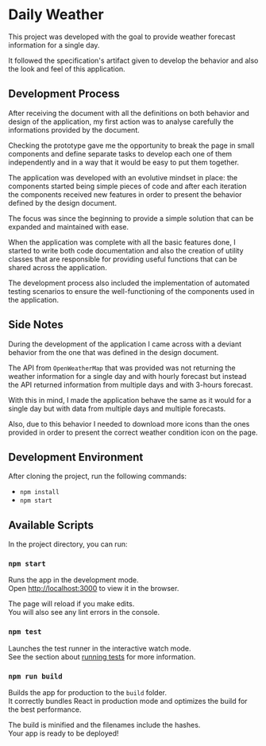 # Daily Weather

This project was developed with the goal to provide weather forecast information for a single day.

It followed the specification's artifact given to develop the behavior and also the look and feel of this application.

## Development Process

After receiving the document with all the definitions on both behavior and design of the application, my first action was to analyse carefully the informations provided by the document.

Checking the prototype gave me the opportunity to break the page in small components and define separate tasks to develop each one of them independently and in a way that it would be easy to put them together.

The application was developed with an evolutive mindset in place: the components started being simple pieces of code and after each iteration the components received new features in order to present the behavior defined by the design document.

The focus was since the beginning to provide a simple solution that can be expanded and maintained with ease.

When the application was complete with all the basic features done, I started to write both code documentation and also the creation of utility classes that are responsible for providing useful functions that can be shared across the application.

The development process also included the implementation of automated testing scenarios to ensure the well-functioning of the components used in the application.

## Side Notes

During the development of the application I came across with a deviant behavior from the one that was defined in the design document.

The API from `OpenWeatherMap` that was provided was not returning the weather information for a single day and with hourly forecast but instead the API returned information from multiple days and with 3-hours forecast.

With this in mind, I made the application behave the same as it would for a single day but with data from multiple days and multiple forecasts.

Also, due to this behavior I needed to download more icons than the ones provided in order to present the correct weather condition icon on the page.

## Development Environment

After cloning the project, run the following commands:

- `npm install`
- `npm start`

## Available Scripts

In the project directory, you can run:

### `npm start`

Runs the app in the development mode.\
Open [http://localhost:3000](http://localhost:3000) to view it in the browser.

The page will reload if you make edits.\
You will also see any lint errors in the console.

### `npm test`

Launches the test runner in the interactive watch mode.\
See the section about [running tests](https://facebook.github.io/create-react-app/docs/running-tests) for more information.

### `npm run build`

Builds the app for production to the `build` folder.\
It correctly bundles React in production mode and optimizes the build for the best performance.

The build is minified and the filenames include the hashes.\
Your app is ready to be deployed!
